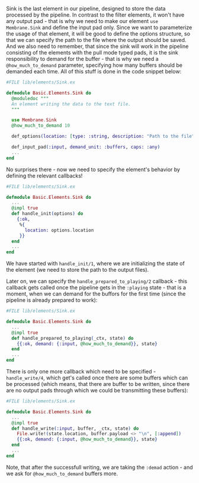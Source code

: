 Sink is the last element in our pipeline, designed to store the data processed by the pipeline. 
In contrast to the filter elements, it won't have any output pad - that is why we need to make our element `use Membrane.Sink` and define the input pad only.
Since we want to parameterize the usage of that element, it will be good to define the options structure, so that we can specify the path to the file where the output should be saved. And we also need to remember, that since the sink will work in the pipeline consisting of the elements with the pull mode typed pads, it is the sink responsibility to demand for the buffer - that is why we need a `@how_much_to_demand` parameter, specifying how many buffers should be demanded each time. All of this stuff is done in the code snippet below:
```Elixir
#FILE lib/elements/Sink.ex

defmodule Basic.Elements.Sink do
  @moduledoc """
  An element writing the data to the text file.
  """

  use Membrane.Sink
  @how_much_to_demand 10

  def_options(location: [type: :string, description: "Path to the file"])

  def_input_pad(:input, demand_unit: :buffers, caps: :any)
  ...
end
```

No surprises there - now we need to specify the element's behavior by defining the relevant callbacks! 
```Elixir
#FILE lib/elements/Sink.ex

defmodule Basic.Elements.Sink do
  ...
  @impl true
  def handle_init(options) do
    {:ok,
     %{
       location: options.location
     }}
  end
  ...
end
```
We have started with `handle_init/1`, where we are initializing the state of the element (we need to store the path to the output files).

Later on, we can specify the `handle_prepared_to_playing/2` callback - this callback gets called once the pipeline gets in the `:playing` state - that is a moment, when we can demand for the buffors for the first time (since the pipeline is already prepared to work):
```Elixir
#FILE lib/elements/Sink.ex

defmodule Basic.Elements.Sink do
  ...
  @impl true
  def handle_prepared_to_playing(_ctx, state) do
    {{:ok, demand: {:input, @how_much_to_demand}}, state}
  end
  ...
end
```

There is only one more callback which need to be specified - `handle_write/4`, which get's called once there are some buffers which can be processed (which means, that there are buffer to be written, since there are no output pads through which we could be transmitting these buffers):
```Elixir
#FILE lib/elements/Sink.ex

defmodule Basic.Elements.Sink do
  ...
  @impl true
  def handle_write(:input, buffer, _ctx, state) do
    File.write!(state.location, buffer.payload <> "\n", [:append])
    {{:ok, demand: {:input, @how_much_to_demand}}, state}
  end
  ...
end
```

Note, that after the successfull writing, we are taking the `:demad` action - and we ask for `@how_much_to_demand` buffers more.
